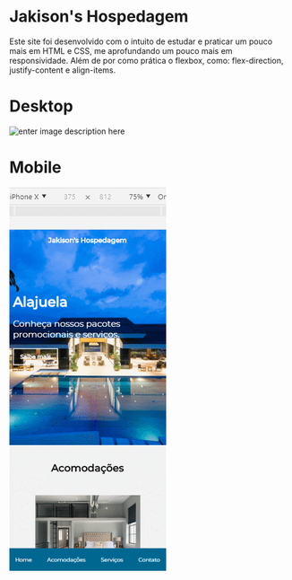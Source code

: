 # Jakison's Hospedagem

Este site foi desenvolvido com o intuito de estudar e praticar um pouco mais em HTML e CSS, me aprofundando um pouco mais em responsividade. Além de por como prática o flexbox, como: flex-direction, justify-content e align-items.



# Desktop

![enter image description here](https://github.com/JakisonTs/site-hospedagem/blob/master/assets/gifs/GIF%20DESKTOP.gif?raw=true)


# Mobile

![enter image description here](https://github.com/JakisonTs/site-hospedagem/blob/master/assets/gifs/GIF%20MOBILE.gif?raw=true)
